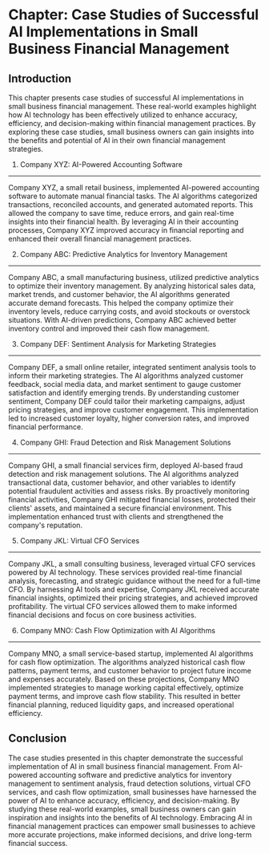 Chapter: Case Studies of Successful AI Implementations in Small Business Financial Management
=============================================================================================

Introduction
------------

This chapter presents case studies of successful AI implementations in small business financial management. These real-world examples highlight how AI technology has been effectively utilized to enhance accuracy, efficiency, and decision-making within financial management practices. By exploring these case studies, small business owners can gain insights into the benefits and potential of AI in their own financial management strategies.

1. Company XYZ: AI-Powered Accounting Software
----------------------------------------------

Company XYZ, a small retail business, implemented AI-powered accounting software to automate manual financial tasks. The AI algorithms categorized transactions, reconciled accounts, and generated automated reports. This allowed the company to save time, reduce errors, and gain real-time insights into their financial health. By leveraging AI in their accounting processes, Company XYZ improved accuracy in financial reporting and enhanced their overall financial management practices.

2. Company ABC: Predictive Analytics for Inventory Management
-------------------------------------------------------------

Company ABC, a small manufacturing business, utilized predictive analytics to optimize their inventory management. By analyzing historical sales data, market trends, and customer behavior, the AI algorithms generated accurate demand forecasts. This helped the company optimize their inventory levels, reduce carrying costs, and avoid stockouts or overstock situations. With AI-driven predictions, Company ABC achieved better inventory control and improved their cash flow management.

3. Company DEF: Sentiment Analysis for Marketing Strategies
-----------------------------------------------------------

Company DEF, a small online retailer, integrated sentiment analysis tools to inform their marketing strategies. The AI algorithms analyzed customer feedback, social media data, and market sentiment to gauge customer satisfaction and identify emerging trends. By understanding customer sentiment, Company DEF could tailor their marketing campaigns, adjust pricing strategies, and improve customer engagement. This implementation led to increased customer loyalty, higher conversion rates, and improved financial performance.

4. Company GHI: Fraud Detection and Risk Management Solutions
-------------------------------------------------------------

Company GHI, a small financial services firm, deployed AI-based fraud detection and risk management solutions. The AI algorithms analyzed transactional data, customer behavior, and other variables to identify potential fraudulent activities and assess risks. By proactively monitoring financial activities, Company GHI mitigated financial losses, protected their clients' assets, and maintained a secure financial environment. This implementation enhanced trust with clients and strengthened the company's reputation.

5. Company JKL: Virtual CFO Services
------------------------------------

Company JKL, a small consulting business, leveraged virtual CFO services powered by AI technology. These services provided real-time financial analysis, forecasting, and strategic guidance without the need for a full-time CFO. By harnessing AI tools and expertise, Company JKL received accurate financial insights, optimized their pricing strategies, and achieved improved profitability. The virtual CFO services allowed them to make informed financial decisions and focus on core business activities.

6. Company MNO: Cash Flow Optimization with AI Algorithms
---------------------------------------------------------

Company MNO, a small service-based startup, implemented AI algorithms for cash flow optimization. The algorithms analyzed historical cash flow patterns, payment terms, and customer behavior to project future income and expenses accurately. Based on these projections, Company MNO implemented strategies to manage working capital effectively, optimize payment terms, and improve cash flow stability. This resulted in better financial planning, reduced liquidity gaps, and increased operational efficiency.

Conclusion
----------

The case studies presented in this chapter demonstrate the successful implementation of AI in small business financial management. From AI-powered accounting software and predictive analytics for inventory management to sentiment analysis, fraud detection solutions, virtual CFO services, and cash flow optimization, small businesses have harnessed the power of AI to enhance accuracy, efficiency, and decision-making. By studying these real-world examples, small business owners can gain inspiration and insights into the benefits of AI technology. Embracing AI in financial management practices can empower small businesses to achieve more accurate projections, make informed decisions, and drive long-term financial success.
